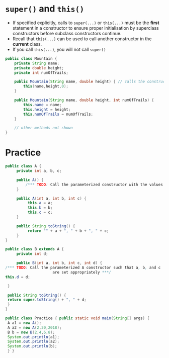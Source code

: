 # `super()` and `this()`

- If specified explicitly, calls to `super(...)` or `this(...)` must be the **first** statement in a constructor to ensure proper initialisation by superclass constructors before subclass constructors continue.
- Recall that `this(...)` can be used to call another constructor in the **current** class.
- If you call `this(...)`, you will not call `super()`

```java
public class Mountain {
    private String name;
    private double height;
    private int numOfTrails;

    public Mountain(String name, double height) { // calls the constructor below, used to remove code duplication
        this(name,height,0);
    }

    public Mountain(String name, double height, int numOfTrails) {
        this.name = name;
        this.height = height;
        this.numOfTrails = numOfTrails;
    }

    // other methods not shown
}
```

# Practice

```java
public class A {
     private int a, b, c;

     public A() {
         /*** TODO: Call the parameterized constructor with the values a = 1, b = 2, c = 3 ***/
     }

     public A(int a, int b, int c) {
          this.a = a;
          this.b = b;
          this.c = c;
     }

     public String toString() {
          return "" + a + ", " + b + ", " + c;
     }
}

public class B extends A {
     private int d;

     public B(int a, int b, int c, int d) {
/*** TODO: Call the parameterized A constructor such that a, b, and c
                     are set appropriately ***/
this.d = d;

 }

 public String toString() {
 return super.toString() + ", " + d;
 }
}

public class Practice { public static void main(String[] args) {
 A a1 = new A();
 A a2 = new A(2,20,2018);
 B b = new B(2,4,6,8);
 System.out.println(a1);
 System.out.println(a2);
 System.out.println(b);
 } }
```

